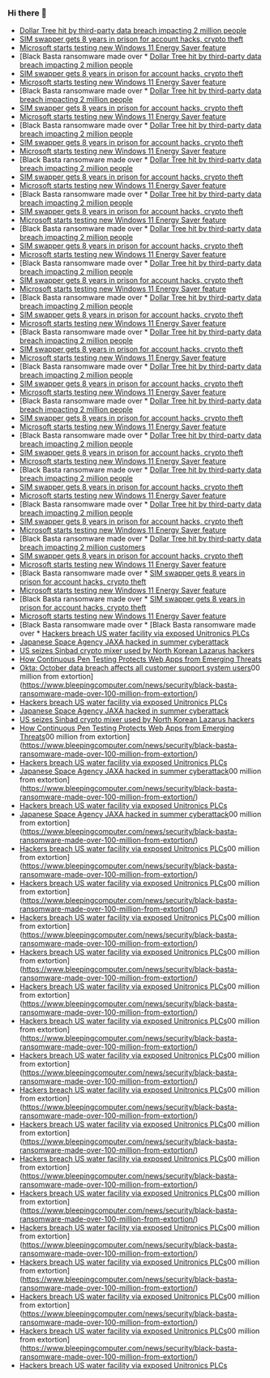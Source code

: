 ### Hi there 👋

<!--START_SECTION:feed-->
* [Dollar Tree hit by third-party data breach impacting 2 million people](https://www.bleepingcomputer.com/news/security/dollar-tree-hit-by-third-party-data-breach-impacting-2-million-people/)
* [SIM swapper gets 8 years in prison for account hacks, crypto theft](https://www.bleepingcomputer.com/news/security/sim-swapper-gets-8-years-in-prison-for-account-hacks-crypto-theft/)
* [Microsoft starts testing new Windows 11 Energy Saver feature](https://www.bleepingcomputer.com/news/microsoft/microsoft-starts-testing-new-windows-11-energy-saver-feature/)
* [Black Basta ransomware made over * [Dollar Tree hit by third-party data breach impacting 2 million people](https://www.bleepingcomputer.com/news/security/dollar-tree-hit-by-third-party-data-breach-impacting-2-million-people/)
* [SIM swapper gets 8 years in prison for account hacks, crypto theft](https://www.bleepingcomputer.com/news/security/sim-swapper-gets-8-years-in-prison-for-account-hacks-crypto-theft/)
* [Microsoft starts testing new Windows 11 Energy Saver feature](https://www.bleepingcomputer.com/news/microsoft/microsoft-starts-testing-new-windows-11-energy-saver-feature/)
* [Black Basta ransomware made over * [Dollar Tree hit by third-party data breach impacting 2 million people](https://www.bleepingcomputer.com/news/security/dollar-tree-hit-by-third-party-data-breach-impacting-2-million-people/)
* [SIM swapper gets 8 years in prison for account hacks, crypto theft](https://www.bleepingcomputer.com/news/security/sim-swapper-gets-8-years-in-prison-for-account-hacks-crypto-theft/)
* [Microsoft starts testing new Windows 11 Energy Saver feature](https://www.bleepingcomputer.com/news/microsoft/microsoft-starts-testing-new-windows-11-energy-saver-feature/)
* [Black Basta ransomware made over * [Dollar Tree hit by third-party data breach impacting 2 million people](https://www.bleepingcomputer.com/news/security/dollar-tree-hit-by-third-party-data-breach-impacting-2-million-people/)
* [SIM swapper gets 8 years in prison for account hacks, crypto theft](https://www.bleepingcomputer.com/news/security/sim-swapper-gets-8-years-in-prison-for-account-hacks-crypto-theft/)
* [Microsoft starts testing new Windows 11 Energy Saver feature](https://www.bleepingcomputer.com/news/microsoft/microsoft-starts-testing-new-windows-11-energy-saver-feature/)
* [Black Basta ransomware made over * [Dollar Tree hit by third-party data breach impacting 2 million people](https://www.bleepingcomputer.com/news/security/dollar-tree-hit-by-third-party-data-breach-impacting-2-million-people/)
* [SIM swapper gets 8 years in prison for account hacks, crypto theft](https://www.bleepingcomputer.com/news/security/sim-swapper-gets-8-years-in-prison-for-account-hacks-crypto-theft/)
* [Microsoft starts testing new Windows 11 Energy Saver feature](https://www.bleepingcomputer.com/news/microsoft/microsoft-starts-testing-new-windows-11-energy-saver-feature/)
* [Black Basta ransomware made over * [Dollar Tree hit by third-party data breach impacting 2 million people](https://www.bleepingcomputer.com/news/security/dollar-tree-hit-by-third-party-data-breach-impacting-2-million-people/)
* [SIM swapper gets 8 years in prison for account hacks, crypto theft](https://www.bleepingcomputer.com/news/security/sim-swapper-gets-8-years-in-prison-for-account-hacks-crypto-theft/)
* [Microsoft starts testing new Windows 11 Energy Saver feature](https://www.bleepingcomputer.com/news/microsoft/microsoft-starts-testing-new-windows-11-energy-saver-feature/)
* [Black Basta ransomware made over * [Dollar Tree hit by third-party data breach impacting 2 million people](https://www.bleepingcomputer.com/news/security/dollar-tree-hit-by-third-party-data-breach-impacting-2-million-people/)
* [SIM swapper gets 8 years in prison for account hacks, crypto theft](https://www.bleepingcomputer.com/news/security/sim-swapper-gets-8-years-in-prison-for-account-hacks-crypto-theft/)
* [Microsoft starts testing new Windows 11 Energy Saver feature](https://www.bleepingcomputer.com/news/microsoft/microsoft-starts-testing-new-windows-11-energy-saver-feature/)
* [Black Basta ransomware made over * [Dollar Tree hit by third-party data breach impacting 2 million people](https://www.bleepingcomputer.com/news/security/dollar-tree-hit-by-third-party-data-breach-impacting-2-million-people/)
* [SIM swapper gets 8 years in prison for account hacks, crypto theft](https://www.bleepingcomputer.com/news/security/sim-swapper-gets-8-years-in-prison-for-account-hacks-crypto-theft/)
* [Microsoft starts testing new Windows 11 Energy Saver feature](https://www.bleepingcomputer.com/news/microsoft/microsoft-starts-testing-new-windows-11-energy-saver-feature/)
* [Black Basta ransomware made over * [Dollar Tree hit by third-party data breach impacting 2 million people](https://www.bleepingcomputer.com/news/security/dollar-tree-hit-by-third-party-data-breach-impacting-2-million-people/)
* [SIM swapper gets 8 years in prison for account hacks, crypto theft](https://www.bleepingcomputer.com/news/security/sim-swapper-gets-8-years-in-prison-for-account-hacks-crypto-theft/)
* [Microsoft starts testing new Windows 11 Energy Saver feature](https://www.bleepingcomputer.com/news/microsoft/microsoft-starts-testing-new-windows-11-energy-saver-feature/)
* [Black Basta ransomware made over * [Dollar Tree hit by third-party data breach impacting 2 million people](https://www.bleepingcomputer.com/news/security/dollar-tree-hit-by-third-party-data-breach-impacting-2-million-people/)
* [SIM swapper gets 8 years in prison for account hacks, crypto theft](https://www.bleepingcomputer.com/news/security/sim-swapper-gets-8-years-in-prison-for-account-hacks-crypto-theft/)
* [Microsoft starts testing new Windows 11 Energy Saver feature](https://www.bleepingcomputer.com/news/microsoft/microsoft-starts-testing-new-windows-11-energy-saver-feature/)
* [Black Basta ransomware made over * [Dollar Tree hit by third-party data breach impacting 2 million people](https://www.bleepingcomputer.com/news/security/dollar-tree-hit-by-third-party-data-breach-impacting-2-million-people/)
* [SIM swapper gets 8 years in prison for account hacks, crypto theft](https://www.bleepingcomputer.com/news/security/sim-swapper-gets-8-years-in-prison-for-account-hacks-crypto-theft/)
* [Microsoft starts testing new Windows 11 Energy Saver feature](https://www.bleepingcomputer.com/news/microsoft/microsoft-starts-testing-new-windows-11-energy-saver-feature/)
* [Black Basta ransomware made over * [Dollar Tree hit by third-party data breach impacting 2 million people](https://www.bleepingcomputer.com/news/security/dollar-tree-hit-by-third-party-data-breach-impacting-2-million-people/)
* [SIM swapper gets 8 years in prison for account hacks, crypto theft](https://www.bleepingcomputer.com/news/security/sim-swapper-gets-8-years-in-prison-for-account-hacks-crypto-theft/)
* [Microsoft starts testing new Windows 11 Energy Saver feature](https://www.bleepingcomputer.com/news/microsoft/microsoft-starts-testing-new-windows-11-energy-saver-feature/)
* [Black Basta ransomware made over * [Dollar Tree hit by third-party data breach impacting 2 million people](https://www.bleepingcomputer.com/news/security/dollar-tree-hit-by-third-party-data-breach-impacting-2-million-people/)
* [SIM swapper gets 8 years in prison for account hacks, crypto theft](https://www.bleepingcomputer.com/news/security/sim-swapper-gets-8-years-in-prison-for-account-hacks-crypto-theft/)
* [Microsoft starts testing new Windows 11 Energy Saver feature](https://www.bleepingcomputer.com/news/microsoft/microsoft-starts-testing-new-windows-11-energy-saver-feature/)
* [Black Basta ransomware made over * [Dollar Tree hit by third-party data breach impacting 2 million people](https://www.bleepingcomputer.com/news/security/dollar-tree-hit-by-third-party-data-breach-impacting-2-million-people/)
* [SIM swapper gets 8 years in prison for account hacks, crypto theft](https://www.bleepingcomputer.com/news/security/sim-swapper-gets-8-years-in-prison-for-account-hacks-crypto-theft/)
* [Microsoft starts testing new Windows 11 Energy Saver feature](https://www.bleepingcomputer.com/news/microsoft/microsoft-starts-testing-new-windows-11-energy-saver-feature/)
* [Black Basta ransomware made over * [Dollar Tree hit by third-party data breach impacting 2 million people](https://www.bleepingcomputer.com/news/security/dollar-tree-hit-by-third-party-data-breach-impacting-2-million-people/)
* [SIM swapper gets 8 years in prison for account hacks, crypto theft](https://www.bleepingcomputer.com/news/security/sim-swapper-gets-8-years-in-prison-for-account-hacks-crypto-theft/)
* [Microsoft starts testing new Windows 11 Energy Saver feature](https://www.bleepingcomputer.com/news/microsoft/microsoft-starts-testing-new-windows-11-energy-saver-feature/)
* [Black Basta ransomware made over * [Dollar Tree hit by third-party data breach impacting 2 million customers](https://www.bleepingcomputer.com/news/security/dollar-tree-hit-by-third-party-data-breach-impacting-2-million-customers/)
* [SIM swapper gets 8 years in prison for account hacks, crypto theft](https://www.bleepingcomputer.com/news/security/sim-swapper-gets-8-years-in-prison-for-account-hacks-crypto-theft/)
* [Microsoft starts testing new Windows 11 Energy Saver feature](https://www.bleepingcomputer.com/news/microsoft/microsoft-starts-testing-new-windows-11-energy-saver-feature/)
* [Black Basta ransomware made over * [SIM swapper gets 8 years in prison for account hacks, crypto theft](https://www.bleepingcomputer.com/news/security/sim-swapper-gets-8-years-in-prison-for-account-hacks-crypto-theft/)
* [Microsoft starts testing new Windows 11 Energy Saver feature](https://www.bleepingcomputer.com/news/microsoft/microsoft-starts-testing-new-windows-11-energy-saver-feature/)
* [Black Basta ransomware made over * [SIM swapper gets 8 years in prison for account hacks, crypto theft](https://www.bleepingcomputer.com/news/security/sim-swapper-gets-8-years-in-prison-for-account-hacks-crypto-theft/)
* [Microsoft starts testing new Windows 11 Energy Saver feature](https://www.bleepingcomputer.com/news/microsoft/microsoft-starts-testing-new-windows-11-energy-saver-feature/)
* [Black Basta ransomware made over * [Black Basta ransomware made over * [Hackers breach US water facility via exposed Unitronics PLCs](https://www.bleepingcomputer.com/news/security/hackers-breach-us-water-facility-via-exposed-unitronics-plcs/)
* [Japanese Space Agency JAXA hacked in summer cyberattack](https://www.bleepingcomputer.com/news/security/japanese-space-agency-jaxa-hacked-in-summer-cyberattack/)
* [US seizes Sinbad crypto mixer used by North Korean Lazarus hackers](https://www.bleepingcomputer.com/news/security/us-seizes-sinbad-crypto-mixer-used-by-north-korean-lazarus-hackers/)
* [How Continuous Pen Testing Protects Web Apps from Emerging Threats](https://www.bleepingcomputer.com/news/security/how-continuous-pen-testing-protects-web-apps-from-emerging-threats/)
* [Okta: October data breach affects all customer support system users](https://www.bleepingcomputer.com/news/security/okta-october-data-breach-affects-all-customer-support-system-users/)00 million from extortion](https://www.bleepingcomputer.com/news/security/black-basta-ransomware-made-over-100-million-from-extortion/)
* [Hackers breach US water facility via exposed Unitronics PLCs](https://www.bleepingcomputer.com/news/security/hackers-breach-us-water-facility-via-exposed-unitronics-plcs/)
* [Japanese Space Agency JAXA hacked in summer cyberattack](https://www.bleepingcomputer.com/news/security/japanese-space-agency-jaxa-hacked-in-summer-cyberattack/)
* [US seizes Sinbad crypto mixer used by North Korean Lazarus hackers](https://www.bleepingcomputer.com/news/security/us-seizes-sinbad-crypto-mixer-used-by-north-korean-lazarus-hackers/)
* [How Continuous Pen Testing Protects Web Apps from Emerging Threats](https://www.bleepingcomputer.com/news/security/how-continuous-pen-testing-protects-web-apps-from-emerging-threats/)00 million from extortion](https://www.bleepingcomputer.com/news/security/black-basta-ransomware-made-over-100-million-from-extortion/)
* [Hackers breach US water facility via exposed Unitronics PLCs](https://www.bleepingcomputer.com/news/security/hackers-breach-us-water-facility-via-exposed-unitronics-plcs/)
* [Japanese Space Agency JAXA hacked in summer cyberattack](https://www.bleepingcomputer.com/news/security/japanese-space-agency-jaxa-hacked-in-summer-cyberattack/)00 million from extortion](https://www.bleepingcomputer.com/news/security/black-basta-ransomware-made-over-100-million-from-extortion/)
* [Hackers breach US water facility via exposed Unitronics PLCs](https://www.bleepingcomputer.com/news/security/hackers-breach-us-water-facility-via-exposed-unitronics-plcs/)
* [Japanese Space Agency JAXA hacked in summer cyberattack](https://www.bleepingcomputer.com/news/security/japanese-space-agency-jaxa-hacked-in-summer-cyberattack/)00 million from extortion](https://www.bleepingcomputer.com/news/security/black-basta-ransomware-made-over-100-million-from-extortion/)
* [Hackers breach US water facility via exposed Unitronics PLCs](https://www.bleepingcomputer.com/news/security/hackers-breach-us-water-facility-via-exposed-unitronics-plcs/)00 million from extortion](https://www.bleepingcomputer.com/news/security/black-basta-ransomware-made-over-100-million-from-extortion/)
* [Hackers breach US water facility via exposed Unitronics PLCs](https://www.bleepingcomputer.com/news/security/hackers-breach-us-water-facility-via-exposed-unitronics-plcs/)00 million from extortion](https://www.bleepingcomputer.com/news/security/black-basta-ransomware-made-over-100-million-from-extortion/)
* [Hackers breach US water facility via exposed Unitronics PLCs](https://www.bleepingcomputer.com/news/security/hackers-breach-us-water-facility-via-exposed-unitronics-plcs/)00 million from extortion](https://www.bleepingcomputer.com/news/security/black-basta-ransomware-made-over-100-million-from-extortion/)
* [Hackers breach US water facility via exposed Unitronics PLCs](https://www.bleepingcomputer.com/news/security/hackers-breach-us-water-facility-via-exposed-unitronics-plcs/)00 million from extortion](https://www.bleepingcomputer.com/news/security/black-basta-ransomware-made-over-100-million-from-extortion/)
* [Hackers breach US water facility via exposed Unitronics PLCs](https://www.bleepingcomputer.com/news/security/hackers-breach-us-water-facility-via-exposed-unitronics-plcs/)00 million from extortion](https://www.bleepingcomputer.com/news/security/black-basta-ransomware-made-over-100-million-from-extortion/)
* [Hackers breach US water facility via exposed Unitronics PLCs](https://www.bleepingcomputer.com/news/security/hackers-breach-us-water-facility-via-exposed-unitronics-plcs/)00 million from extortion](https://www.bleepingcomputer.com/news/security/black-basta-ransomware-made-over-100-million-from-extortion/)
* [Hackers breach US water facility via exposed Unitronics PLCs](https://www.bleepingcomputer.com/news/security/hackers-breach-us-water-facility-via-exposed-unitronics-plcs/)00 million from extortion](https://www.bleepingcomputer.com/news/security/black-basta-ransomware-made-over-100-million-from-extortion/)
* [Hackers breach US water facility via exposed Unitronics PLCs](https://www.bleepingcomputer.com/news/security/hackers-breach-us-water-facility-via-exposed-unitronics-plcs/)00 million from extortion](https://www.bleepingcomputer.com/news/security/black-basta-ransomware-made-over-100-million-from-extortion/)
* [Hackers breach US water facility via exposed Unitronics PLCs](https://www.bleepingcomputer.com/news/security/hackers-breach-us-water-facility-via-exposed-unitronics-plcs/)00 million from extortion](https://www.bleepingcomputer.com/news/security/black-basta-ransomware-made-over-100-million-from-extortion/)
* [Hackers breach US water facility via exposed Unitronics PLCs](https://www.bleepingcomputer.com/news/security/hackers-breach-us-water-facility-via-exposed-unitronics-plcs/)00 million from extortion](https://www.bleepingcomputer.com/news/security/black-basta-ransomware-made-over-100-million-from-extortion/)
* [Hackers breach US water facility via exposed Unitronics PLCs](https://www.bleepingcomputer.com/news/security/hackers-breach-us-water-facility-via-exposed-unitronics-plcs/)00 million from extortion](https://www.bleepingcomputer.com/news/security/black-basta-ransomware-made-over-100-million-from-extortion/)
* [Hackers breach US water facility via exposed Unitronics PLCs](https://www.bleepingcomputer.com/news/security/hackers-breach-us-water-facility-via-exposed-unitronics-plcs/)00 million from extortion](https://www.bleepingcomputer.com/news/security/black-basta-ransomware-made-over-100-million-from-extortion/)
* [Hackers breach US water facility via exposed Unitronics PLCs](https://www.bleepingcomputer.com/news/security/hackers-breach-us-water-facility-via-exposed-unitronics-plcs/)00 million from extortion](https://www.bleepingcomputer.com/news/security/black-basta-ransomware-made-over-100-million-from-extortion/)
* [Hackers breach US water facility via exposed Unitronics PLCs](https://www.bleepingcomputer.com/news/security/hackers-breach-us-water-facility-via-exposed-unitronics-plcs/)00 million from extortion](https://www.bleepingcomputer.com/news/security/black-basta-ransomware-made-over-100-million-from-extortion/)
* [Hackers breach US water facility via exposed Unitronics PLCs](https://www.bleepingcomputer.com/news/security/hackers-breach-us-water-facility-via-exposed-unitronics-plcs/)00 million from extortion](https://www.bleepingcomputer.com/news/security/black-basta-ransomware-made-over-100-million-from-extortion/)
* [Hackers breach US water facility via exposed Unitronics PLCs](https://www.bleepingcomputer.com/news/security/hackers-breach-us-water-facility-via-exposed-unitronics-plcs/)
<!--END_SECTION:feed-->

<!--
**frankenk/frankenk** is a ✨ _special_ ✨ repository because its `README.md` (this file) appears on your GitHub profile.

Here are some ideas to get you started:

- 🔭 I’m currently working on ...
- 🌱 I’m currently learning ...
- 👯 I’m looking to collaborate on ...
- 🤔 I’m looking for help with ...
- 💬 Ask me about ...
- 📫 How to reach me: ...
- 😄 Pronouns: ...
- ⚡ Fun fact: ...
-->



